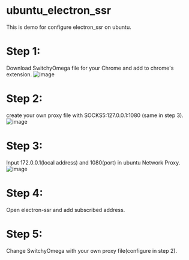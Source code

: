 # ubuntu_electron_ssr
This is demo for configure electron_ssr on ubuntu.
# Step 1: 
  Download SwitchyOmega file for your Chrome and add to chrome's extension.
  ![image](https://user-images.githubusercontent.com/42466972/156882596-3dc99b1d-d7b6-4278-871b-a7372c61a366.png)

# Step 2: 
  create your own proxy file with SOCKS5:127.0.0.1:1080 (same in step 3).
  ![image](https://user-images.githubusercontent.com/42466972/156882602-4ab9768b-34be-468e-9421-321b2e116725.png) 

# Step 3: 
  Input 172.0.0.1(local address) and 1080(port) in ubuntu Network Proxy.
  ![image](https://user-images.githubusercontent.com/42466972/156882633-f3170bc1-6d48-44ce-9165-bb4e4d90524b.png) 
  
# Step 4: 
  Open electron-ssr and add subscribed address.
  
# Step 5: 
  Change SwitchyOmega with your own proxy file(configure in step 2).
